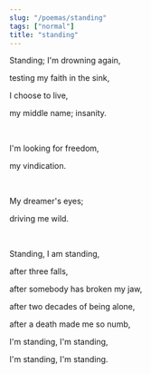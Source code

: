 ```yaml
---
slug: "/poemas/standing"
tags: ["normal"]
title: "standing"
---
```

Standing; I'm drowning again, 

testing my faith in the sink, 

I choose to live,

my middle name; insanity.

&nbsp;

I'm looking for freedom, 

my vindication.

&nbsp;

My dreamer's eyes;

driving me wild.

&nbsp;

Standing, I am standing, 

after three falls, 

after somebody has broken my jaw, 

after two decades of being alone, 

after a death made me so numb,

I'm standing, I'm standing,

I'm standing, I'm standing.